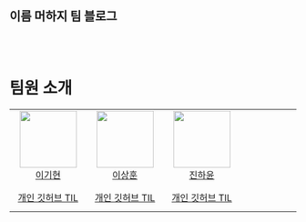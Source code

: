 ## 이름 머하지 팀 블로그
<br>
<br>

# 팀원 소개
<table>
    <tr>
        <td align="center" width="130px">
        <a href="https://github.com/JAEYEONsss"><img height="100px" src=""></a>
        <br/>
        <a href="https://github.com/JAEYEONsss">이기현</a>
        </td>
        <td align="center" width="130px">
        <a href="https://github.com/dlwlehd"><img height="100px" src="https://user-images.githubusercontent.com/86334435/211778092-a3ef8455-0840-483e-beaf-11c88a5946f1.png"></a>
        <br/>
        <a href="https://github.com/dlwlehd">이상훈</a>
        </td>
        <td align="center" width="130px">
        <a href="https://github.com/hayoooon"><img height="100px" src="https://user-images.githubusercontent.com/86334435/211778094-2429e742-3079-48d5-bc0d-856a00d52260.jpeg"></a>
        <br/>
        <a href="https://github.com/hayoooon">진하윤</a>
        </td>
        <td align="center" width="130px">
    <tr height="50px">
        <td align="center">
            <a href="https://github.com/Leek-ki/beakjoon">개인 깃허브 TIL</a>
        </td>
        <td align="center">
            <a href="https://github.com/dlwlehd/TIL">개인 깃허브 TIL</a>
        </td>
        <td align="center">
            <a href="https://github.com/hayoooon/2023_Summer">개인 깃허브 TIL</a>
        </td>
        </td>
    </tr>
</table>
